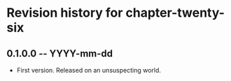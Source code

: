 # Revision history for chapter-twenty-six

## 0.1.0.0 -- YYYY-mm-dd

* First version. Released on an unsuspecting world.
